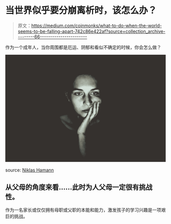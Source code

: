 # 当世界似乎要分崩离析时，该怎么办？

> 原文：<https://medium.com/coinmonks/what-to-do-when-the-world-seems-to-be-falling-apart-742c86e422af?source=collection_archive---------66----------------------->

作为一个成年人，当你周围都是厄运、阴郁和看似不确定的时候，你会怎么做？

![](img/ed6548d71ef3e5e776095515fc5e112f.png)

source: [Niklas Hamann](https://unsplash.com/@niklas_hamann)

## 从父母的角度来看……此时为人父母一定很有挑战性。

作为一名家长或仅仅拥有母职或父职的本能和能力，激发孩子的学习兴趣是一项艰巨的挑战。